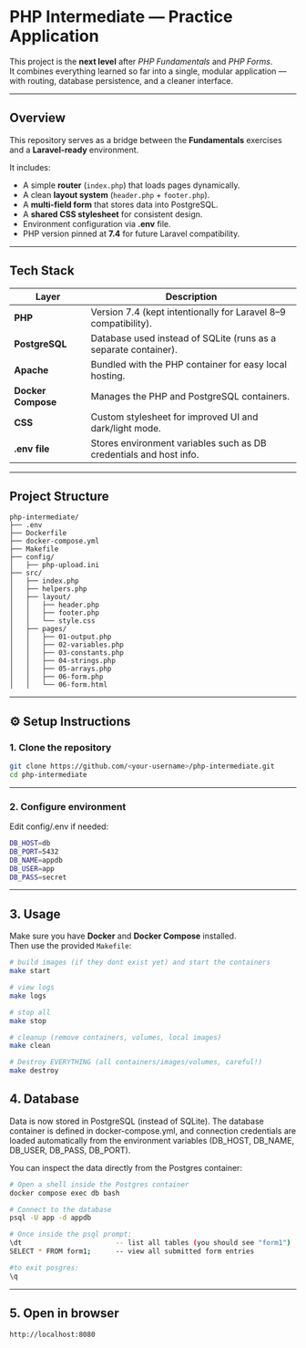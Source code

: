 # PHP Intermediate — Practice Application

This project is the **next level** after *PHP Fundamentals* and *PHP Forms*.  
It combines everything learned so far into a single, modular application — with routing, database persistence, and a cleaner interface.

---

## Overview

This repository serves as a bridge between the **Fundamentals** exercises and a **Laravel-ready** environment.

It includes:
- A simple **router** (`index.php`) that loads pages dynamically.
- A clean **layout system** (`header.php` + `footer.php`).
- A **multi-field form** that stores data into PostgreSQL.
- A **shared CSS stylesheet** for consistent design.
- Environment configuration via **.env** file.
- PHP version pinned at **7.4** for future Laravel compatibility.
---

## Tech Stack

| Layer | Description |
|-------|--------------|
| **PHP** | Version 7.4 (kept intentionally for Laravel 8–9 compatibility). |
| **PostgreSQL** | Database used instead of SQLite (runs as a separate container). |
| **Apache** | Bundled with the PHP container for easy local hosting. |
| **Docker Compose** | Manages the PHP and PostgreSQL containers. |
| **CSS** | Custom stylesheet for improved UI and dark/light mode. |
| **.env file** | Stores environment variables such as DB credentials and host info. |
---

## Project Structure
```
php-intermediate/
├── .env
├── Dockerfile
├── docker-compose.yml
├── Makefile
├── config/
│   ├── php-upload.ini
├── src/
│   ├── index.php
│   ├── helpers.php
│   ├── layout/
│   │   ├── header.php
│   │   ├── footer.php
│   │   └── style.css
│   ├── pages/
│   │   ├── 01-output.php
│   │   ├── 02-variables.php
│   │   ├── 03-constants.php
│   │   ├── 04-strings.php
│   │   ├── 05-arrays.php
│   │   ├── 06-form.php
│   │   └── 06-form.html
```
---

## ⚙️ Setup Instructions

### 1. Clone the repository
```bash
git clone https://github.com/<your-username>/php-intermediate.git
cd php-intermediate
```
---
### 2. Configure environment
Edit config/.env if needed:
```bash
DB_HOST=db
DB_PORT=5432
DB_NAME=appdb
DB_USER=app
DB_PASS=secret
```
---
## 3. Usage
Make sure you have **Docker** and **Docker Compose** installed.  
Then use the provided `Makefile`:

```bash
# build images (if they dont exist yet) and start the containers
make start

# view logs
make logs

# stop all
make stop

# cleanup (remove containers, volumes, local images)
make clean

# Destroy EVERYTHING (all containers/images/volumes, careful!)
make destroy
```

## 4. Database
Data is now stored in PostgreSQL (instead of SQLite).
The database container is defined in docker-compose.yml, and connection credentials are loaded automatically from the environment variables (DB_HOST, DB_NAME, DB_USER, DB_PASS, DB_PORT).

You can inspect the data directly from the Postgres container:

```bash
# Open a shell inside the Postgres container
docker compose exec db bash

# Connect to the database
psql -U app -d appdb

# Once inside the psql prompt:
\dt                       -- list all tables (you should see "form1")
SELECT * FROM form1;      -- view all submitted form entries

#to exit posgres:
\q
```
---

## 5. Open in browser
```
http://localhost:8080

```